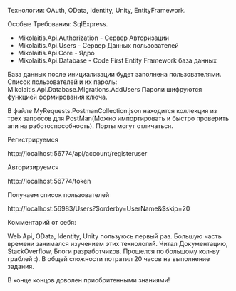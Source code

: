 ﻿Технологии: OAuth, OData, Identity, Unity, EntityFramework.

Особые Требования: SqlExpress.

* Mikolaitis.Api.Authorization - Сервер Авторизации
* Mikolaitis.Api.Users - Сервер Данных пользователей
* Mikolaitis.Api.Core - Ядро
* Mikolaitis.Api.Database - Code First Entity Framework база данных


База данных после инициализации будет заполнена пользователями.
Список пользователей и их пароль: Mikolaitis.Api.Database.Migrations.AddUsers
Пароли шифруются функцией формирования ключа.

В файле MyRequests.PostmanCollection.json находится коллекция из трех запросов для PostMan(Можно импортировать и быстро проверить апи на работоспособность). Порты могут отличаться.

Регистрируемся

http://localhost:56774/api/account/registeruser

Авторизируемся

http://localhost:56774/token

Получаем список пользователей

http://localhost:56983/Users?$orderby=UserName&$skip=20



Комментарий от себя: 

Web Api, OData, Identity, Unity пользуюсь первый раз.
Большую часть времени занимался изучением этих технологий.
Читал Документацию, StackOverflow, Блоги разработчиков.
Прошелся по большому кол-ву граблей :).
В общей сложности потратил 20 часов на выполнение задания. 

В конце концов доволен приобритенными знаниями!